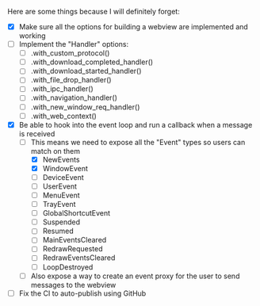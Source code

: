 Here are some things because I will definitely forget:

- [x] Make sure all the options for building a webview are implemented and working
- [ ] Implement the "Handler" options:
  - [ ] .with_custom_protocol()
  - [ ] .with_download_completed_handler()
  - [ ] .with_download_started_handler()
  - [ ] .with_file_drop_handler()
  - [ ] .with_ipc_handler()
  - [ ] .with_navigation_handler()
  - [ ] .with_new_window_req_handler()
  - [ ] .with_web_context()
- [x] Be able to hook into the event loop and run a callback when a message is received
  - [ ] This means we need to expose all the "Event" types so users can match on them
    - [x] NewEvents
    - [x] WindowEvent
    - [ ] DeviceEvent
    - [ ] UserEvent
    - [ ] MenuEvent
    - [ ] TrayEvent
    - [ ] GlobalShortcutEvent
    - [ ] Suspended
    - [ ] Resumed
    - [ ] MainEventsCleared
    - [ ] RedrawRequested
    - [ ] RedrawEventsCleared
    - [ ] LoopDestroyed
  - [ ] Also expose a way to create an event proxy for the user to send messages to the webview
- [ ] Fix the CI to auto-publish using GitHub